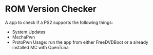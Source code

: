 # ROM Version Checker
A app to check if a PS2 supports the following things:
- System Updates
- MechaPwn
- ProtoPwn
Usage:
run the app from either FreeDVDBoot or a already installed MC with OpenTuna
